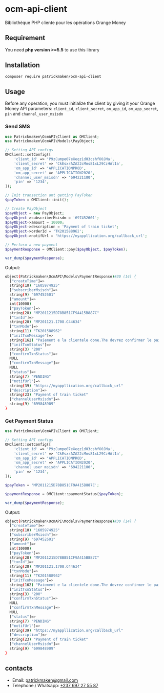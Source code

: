 # ocm-api-client
Bibliothèque PHP cliente pour les opérations Orange Money

## Requirement

You need **php version >=5.5** to use this library

## Installation

```bash
composer require patrickmaken/ocm-api-client
```

## Usage

Before any operation, you must initialize the client by giving it your Orange Money API parameters: `client_id`, `client_secret`, `om_app_id`, `om_app_secret`, `pin` and `channel_user_msisdn`

### Send SMS

```php
use Patrickmaken\OcmAPI\Client as OMClient;
use Patrickmaken\OcmAPI\Models\PayObject;

// Setting API configs
OMClient::setConfig([
    'client_id' => 'P9zCumpe07eXeqz1d03cshfO0JMa',
    'client_secret' => 'CkEsxrAZA22cMns81xL29CzHAlIa',
    'om_app_id' => 'APPLICATIONPROD',
    'om_app_secret' => 'APPLICATION2020',
    'channel_user_msisdn' => '694221100',
    'pin' => '1234',
]);

// Init transaction ant getting PayToken
$payToken = OMClient::init();

// Create PayObject
$payObject = new PayObject;
$payObject->subscriberMsisdn = '697452601';
$payObject->amount = 10000;
$payObject->description = 'Payment of train ticket';
$payObject->orderId = 'TK201588962';
$payObject->notifUrl = 'https://myappllication.org/callback_url';

// Perform a new payment
$paymentResponse = OMClient::pay($payObject, $payToken);

var_dump($paymentResponse);
```

Output:
```bash
object(Patrickmaken\OcmAPI\Models\PaymentResponse)#30 (14) {
  ["createTime"]=>
  string(10) "1605974925"
  ["subscriberMsisdn"]=>
  string(9) "697452601"
  ["amount"]=>
  int(10000)
  ["payToken"]=>
  string(28) "MP2011215D78B851CF9A415B887C"
  ["txnId"]=>
  string(20) "MP201121.1708.C44634"
  ["txnMode"]=>
  string(11) "TK201588962"
  ["initTxnMessage"]=>
  string(162) "Paiement e la clientele done.The devrez confirmer le paiement en saisissant son code PIN et vous recevrez alors un SMS. Merci dutiliser des services Orange Money."
  ["initTxnStatus"]=>
  string(3) "200"
  ["confirmTxnStatus"]=>
  NULL
  ["confirmTxnMessage"]=>
  NULL
  ["status"]=>
  string(7) "PENDING"
  ["notifUrl"]=>
  string(39) "https://myappllication.org/callback_url"
  ["description"]=>
  string(23) "Payment of train ticket"
  ["channelUserMsisdn"]=>
  string(9) "699848909"
}
```

### Get Payment Status

```php
use Patrickmaken\OcmAPI\Client as OMClient;

// Setting API configs
OMClient::setConfig([
    'client_id' => 'P9zCumpe07eXeqz1d03cshfO0JMa',
    'client_secret' => 'CkEsxrAZA22cMns81xL29CzHAlIa',
    'om_app_id' => 'APPLICATIONPROD',
    'om_app_secret' => 'APPLICATION2020',
    'channel_user_msisdn' => '694221100',
    'pin' => '1234',
]);

$payToken = 'MP2011215D78B851CF9A415B887C';

$paymentResponse = OMClient::paymentStatus($payToken);

var_dump($paymentResponse);
```

Output:
```bash
object(Patrickmaken\OcmAPI\Models\PaymentResponse)#30 (14) {
  ["createTime"]=>
  string(10) "1605974925"
  ["subscriberMsisdn"]=>
  string(9) "697452601"
  ["amount"]=>
  int(10000)
  ["payToken"]=>
  string(28) "MP2011215D78B851CF9A415B887C"
  ["txnId"]=>
  string(20) "MP201121.1708.C44634"
  ["txnMode"]=>
  string(11) "TK201588962"
  ["initTxnMessage"]=>
  string(162) "Paiement e la clientele done.The devrez confirmer le paiement en saisissant son code PIN et vous recevrez alors un SMS. Merci dutiliser des services Orange Money."
  ["initTxnStatus"]=>
  string(3) "200"
  ["confirmTxnStatus"]=>
  NULL
  ["confirmTxnMessage"]=>
  NULL
  ["status"]=>
  string(7) "PENDING"
  ["notifUrl"]=>
  string(39) "https://myappllication.org/callback_url"
  ["description"]=>
  string(23) "Payment of train ticket"
  ["channelUserMsisdn"]=>
  string(9) "699848909"
}
```

## contacts
+ Email: [patrickmaken@gmail.com](mailto:patrickmaken@gmail.com)
+ Telephone / Whatsapp: [+237 697 27 55 87](https://wa.me/237697275587)